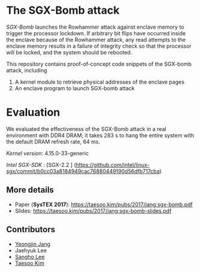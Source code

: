 # The SGX-Bomb attack
*SGX-Bomb* launches the Rowhammer attack 
against enclave memory to trigger the processor lockdown. 
If arbitrary bit flips have occurred inside the
enclave because of the Rowhammer attack, any read attempts to
the enclave memory results in a failure of integrity check so that
the processor will be locked, and the system should be rebooted.

This repository contains proof-of-concept code snippets 
of the SGX-bomb attack, including
 1. A kernel module to retrieve physical addresses of the enclave pages
 2. An enclave program to launch SGX-bomb attack 

# Evaluation
We evaluated the effectiveness of the SGX-Bomb attack 
in a real environment with DDR4 DRAM;
it takes 283 s to hang the entire system 
with the default DRAM refresh rate, 64 ms.

*Kernel version*: 4.15.0-33-generic

*Intel SGX-SDK* : [SGX-2.2 <b0cc03a8184949cac76880449190d56dfb717cba>]
(https://github.com/intel/linux-sgx/commit/b0cc03a8184949cac76880449190d56dfb717cba)
 
## More details
* Paper (**SysTEX 2017**):
  https://taesoo.kim/pubs/2017/jang:sgx-bomb.pdf 
* Slides: https://taesoo.kim/pubs/2017/jang:sgx-bomb-slides.pdf

## Contributors
* [Yeongjin Jang]
* Jaehyuk Lee
* [Sangho Lee]
* [Taesoo Kim]


[Yeongjin Jang]: <http://people.oregonstate.edu/~jangye/>
[Sangho Lee]: <http://www.cc.gatech.edu/~slee3036>
[Taesoo Kim]: <https://taesoo.kim/>

